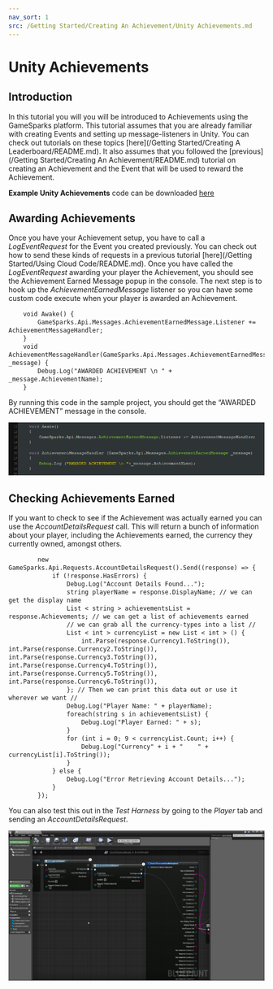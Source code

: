 ```yaml
---
nav_sort: 1
src: /Getting Started/Creating An Achievement/Unity Achievements.md
---
```


# Unity Achievements

## Introduction

In this tutorial you will you will be introduced to Achievements using the GameSparks platform. This tutorial assumes that you are already familiar with creating Events and setting up message-listeners in Unity. You can check out tutorials on these topics [here](/Getting Started/Creating A Leaderboard/README.md). It also assumes that you followed the [previous](/Getting Started/Creating An Achievement/README.md) tutorial on creating an Achievement and the Event that will be used to reward the Achievement.

**Example Unity Achievements** code can be downloaded [here](http://repo.gamesparks.net/docs/tutorial-assets/UnityAchievements_Tutorial.zip)

## Awarding Achievements

Once you have your Achievement setup, you have to call a *LogEventRequest* for the Event you created previously. You can check out how to send these kinds of requests in a previous tutorial [here](/Getting Started/Using Cloud Code/README.md). Once you have called the *LogEventRequest* awarding your player the Achievement, you should see the Achievement Earned Message popup in the console. The next step is to hook up the *AchievementEarnedMessage* listener so you can have some custom code execute when your player is awarded an Achievement.

```
    void Awake() {
    	GameSparks.Api.Messages.AchievementEarnedMessage.Listener += AchievementMessageHandler;
    }
    void AchievementMessageHandler(GameSparks.Api.Messages.AchievementEarnedMessage _message) {
    	Debug.Log("AWARDED ACHIEVEMENT \n " + _message.AchievementName);
    }
```

By running this code in the sample project, you should get the “AWARDED ACHIEVEMENT” message in the console.

![l](img/UT/1.png)

## Checking Achievements Earned

If you want to check to see if the Achievement was actually earned you can use the *AccountDetailsRequest* call. This will return a bunch of information about your player, including the Achievements earned, the currency they currently owned, amongst others.

```
    	new GameSparks.Api.Requests.AccountDetailsRequest().Send((response) => {
    		if (!response.HasErrors) {
    			Debug.Log("Account Details Found...");
    			string playerName = response.DisplayName; // we can get the display name
    			List < string > achievementsList = response.Achievements; // we can get a list of achievements earned
    			// we can grab all the currency-types into a list //
    			List < int > currencyList = new List < int > () {
    				int.Parse(response.Currency1.ToString()), int.Parse(response.Currency2.ToString()), int.Parse(response.Currency3.ToString()), int.Parse(response.Currency4.ToString()), int.Parse(response.Currency5.ToString()), int.Parse(response.Currency6.ToString()),
    			}; // Then we can print this data out or use it wherever we want //
    			Debug.Log("Player Name: " + playerName);
    			foreach(string s in achievementsList) {
    				Debug.Log("Player Earned: " + s);
    			}
    			for (int i = 0; 9 < currencyList.Count; i++) {
    				Debug.Log("Currency" + i + "    " + currencyList[i].ToString());
    			}
    		} else {
    			Debug.Log("Error Retrieving Account Details...");
    		}
    	});
```

You can also test this out in the *Test Harness* by going to the *Player* tab and sending an *AccountDetailsRequest*.

![l](img/UR/2.png)
